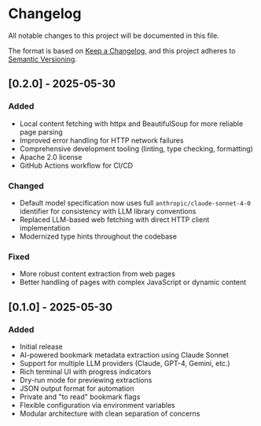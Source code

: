 # Changelog

All notable changes to this project will be documented in this file.

The format is based on [Keep a Changelog](https://keepachangelog.com/en/1.0.0/),
and this project adheres to [Semantic Versioning](https://semver.org/spec/v2.0.0.html).

## [0.2.0] - 2025-05-30

### Added
- Local content fetching with httpx and BeautifulSoup for more reliable page parsing
- Improved error handling for HTTP network failures
- Comprehensive development tooling (linting, type checking, formatting)
- Apache 2.0 license
- GitHub Actions workflow for CI/CD

### Changed
- Default model specification now uses full `anthropic/claude-sonnet-4-0` identifier for consistency with LLM library conventions
- Replaced LLM-based web fetching with direct HTTP client implementation
- Modernized type hints throughout the codebase

### Fixed
- More robust content extraction from web pages
- Better handling of pages with complex JavaScript or dynamic content

## [0.1.0] - 2025-05-30

### Added
- Initial release
- AI-powered bookmark metadata extraction using Claude Sonnet
- Support for multiple LLM providers (Claude, GPT-4, Gemini, etc.)
- Rich terminal UI with progress indicators
- Dry-run mode for previewing extractions
- JSON output format for automation
- Private and "to read" bookmark flags
- Flexible configuration via environment variables
- Modular architecture with clean separation of concerns